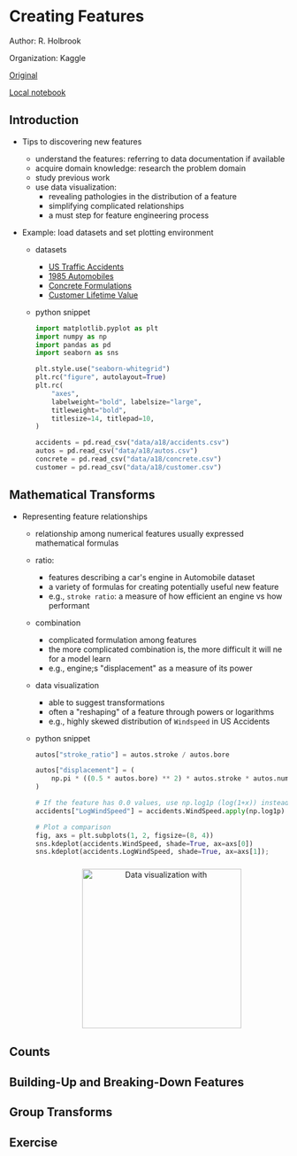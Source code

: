 # Creating Features

Author: R. Holbrook

Organization: Kaggle

[Original](https://www.kaggle.com/ryanholbrook/creating-features)

[Local notebook](src/a18c-creating-features.ipynb.ipynb)


## Introduction

+ Tips to discovering new features
  + understand the features: referring to data documentation if available
  + acquire domain knowledge: research the problem domain
  + study previous work
  + use data visualization:
    + revealing pathologies in the distribution of a feature
    + simplifying complicated relationships
    + a must step for feature engineering process

+ Example: load datasets and set plotting environment
  + datasets
    + [US Traffic Accidents](https://www.kaggle.com/sobhanmoosavi/us-accidents)
    + [1985 Automobiles](https://www.kaggle.com/toramky/automobile-dataset)
    + [Concrete Formulations](https://www.kaggle.com/sinamhd9/concrete-comprehensive-strength)
    + [Customer Lifetime Value](https://www.kaggle.com/pankajjsh06/ibm-watson-marketing-customer-value-data)
  + python snippet

    ```python
    import matplotlib.pyplot as plt
    import numpy as np
    import pandas as pd
    import seaborn as sns

    plt.style.use("seaborn-whitegrid")
    plt.rc("figure", autolayout=True)
    plt.rc(
        "axes",
        labelweight="bold", labelsize="large",
        titleweight="bold",
        titlesize=14, titlepad=10,
    )

    accidents = pd.read_csv("data/a18/accidents.csv")
    autos = pd.read_csv("data/a18/autos.csv")
    concrete = pd.read_csv("data/a18/concrete.csv")
    customer = pd.read_csv("data/a18/customer.csv")
    ```

## Mathematical Transforms

+ Representing feature relationships
  + relationship among numerical features usually expressed mathematical formulas
  + ratio:
    + features describing a car's engine in Automobile dataset
    + a variety of formulas for creating potentially useful new feature
    + e.g., `stroke ratio`: a measure of how efficient an engine vs how performant
  + combination
    + complicated formulation among features
    + the more complicated combination is, the more difficult it will ne for a model learn
    + e.g., engine;s "displacement" as a measure of its power
  + data visualization
    + able to suggest transformations
    + often a "reshaping" of a feature through powers or logarithms
    + e.g., highly skewed distribution of `Windspeed` in US Accidents
  + python snippet

    ```python
    autos["stroke_ratio"] = autos.stroke / autos.bore

    autos["displacement"] = (
        np.pi * ((0.5 * autos.bore) ** 2) * autos.stroke * autos.num_of_cylinders
    )

    # If the feature has 0.0 values, use np.log1p (log(1+x)) instead of np.log
    accidents["LogWindSpeed"] = accidents.WindSpeed.apply(np.log1p)

    # Plot a comparison
    fig, axs = plt.subplots(1, 2, figsize=(8, 4))
    sns.kdeplot(accidents.WindSpeed, shade=True, ax=axs[0])
    sns.kdeplot(accidents.LogWindSpeed, shade=True, ax=axs[1]);
    ```

    <figure style="margin: 0.5em; text-align: center;">
      <img style="margin: 0.1em; padding-top: 0.5em; width: 30vw;"
        onclick= "window.open('https://www.kaggle.com/ryanholbrook/creating-features')"
        src    = "https://bit.ly/3e0Yjjc"
        alt    = "Data visualization with "
        title  = "Data visualization with "
      />
    </figure>


## Counts





## Building-Up and Breaking-Down Features





## Group Transforms





## Exercise





